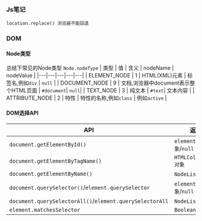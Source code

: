 ### Js笔记
```
location.replace() 浏览器不能回退
```
### DOM
#### Node类型
总结下常见的Node类型
`Node.nodeType`
| 类型  |  值 | 含义 |  nodeName | nodeValue |
|---|---|---|---|---|
| ELEMENT_NODE  |  1 |  HTML(XML)元素 | 标签名,例如`div` | `null` |
| DOCUMENT_NODE  |  9 |  文档,浏览器中document表示整个HTML页面 | `#document`| `null`|
| TEXT_NODE  |  3 |  纯文本 | `#text`|  文本内容 |
| ATTRIBUTE_NODE  |  2 |  特性 | 特性的名称,例如`class` |  例如`active` |

#### DOM选择API
|  API |  返回 |
|---|---|
| `document.getElementById()`  |  `element对象`/`null` |
| `document.getElementByTagName()`  |  `HTMLCollection对象` |
| `document.getElementByName()`  |  `NodeList对象` |
| `document.querySelector()`/`element.querySelector`  |  `element对象`/`null` |
| `document.querySelectorAll()`/`element.querySelectorAll`  |  `NodeList对象` |
| `element.matchesSelector`  |  `Boolean` |






